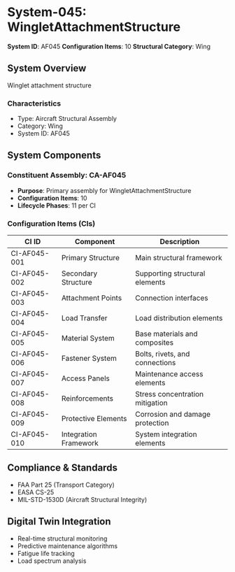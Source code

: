 # System-045: WingletAttachmentStructure

**System ID**: AF045
**Configuration Items**: 10
**Structural Category**: Wing

## System Overview

Winglet attachment structure

### Characteristics
- Type: Aircraft Structural Assembly
- Category: Wing
- System ID: AF045

## System Components

### Constituent Assembly: CA-AF045
- **Purpose**: Primary assembly for WingletAttachmentStructure
- **Configuration Items**: 10
- **Lifecycle Phases**: 11 per CI

### Configuration Items (CIs)

| CI ID | Component | Description |
|-------|-----------|-------------|
| CI-AF045-001 | Primary Structure | Main structural framework |
| CI-AF045-002 | Secondary Structure | Supporting structural elements |
| CI-AF045-003 | Attachment Points | Connection interfaces |
| CI-AF045-004 | Load Transfer | Load distribution elements |
| CI-AF045-005 | Material System | Base materials and composites |
| CI-AF045-006 | Fastener System | Bolts, rivets, and connections |
| CI-AF045-007 | Access Panels | Maintenance access elements |
| CI-AF045-008 | Reinforcements | Stress concentration mitigation |
| CI-AF045-009 | Protective Elements | Corrosion and damage protection |
| CI-AF045-010 | Integration Framework | System integration elements |

## Compliance & Standards
- FAA Part 25 (Transport Category)
- EASA CS-25
- MIL-STD-1530D (Aircraft Structural Integrity)

## Digital Twin Integration
- Real-time structural monitoring
- Predictive maintenance algorithms
- Fatigue life tracking
- Load spectrum analysis
